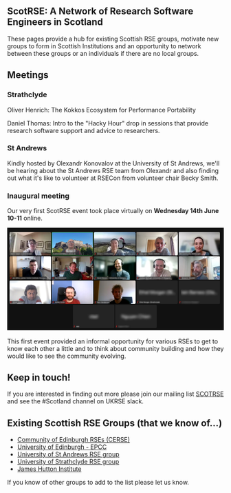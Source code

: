 ## ScotRSE:  A Network of Research Software Engineers in Scotland

These pages provide a hub for existing Scottish RSE groups, motivate new groups to form in Scottish Institutions and an opportunity to network between these groups or an individuals if there are no local groups. 

## Meetings

### Strathclyde

Oliver Henrich: The Kokkos Ecosystem for Performance Portability

Daniel Thomas: Intro to the "Hacky Hour" drop in sessions that provide research software support and advice to researchers. 

### St Andrews 

Kindly hosted by Olexandr Konovalov at the University of St Andrews, we'll be hearing about the St Andrews RSE team from Olexandr and also finding out what it's like to volunteer at RSECon from volunteer chair Becky Smith.

### Inaugural meeting

Our very first ScotRSE event took place virtually on **Wednesday 14th June 10-11** online.

![Attendees at the inaugural event.](imgs/ScotRSEInaugural-blurr.png)

This first event provided an informal opportunity for various RSEs to get to know each other a little and to think about community building and how they would like to see the community evolving.



## Keep in touch!

If you are interested in finding out more please join our mailing list [SCOTRSE](https://www.jiscmail.ac.uk/cgi-bin/webadmin?A0=SCOTRSE) and see the #Scotland channel on UKRSE slack.

## Existing Scottish RSE Groups (that we know of...)

* [Community of Edinburgh RSEs (CERSE)](https://cerse.github.io)
* [University of Edinburgh - EPCC](https://www.epcc.ed.ac.uk)
* [University of St Andrews RSE group](https://rse.cs.st-andrews.ac.uk/)
* [University of Strathclyde RSE group](https://www.strath.ac.uk/science/computerinformationsciences/hackyhour/)
* [James Hutton Institute](https://www.hutton.ac.uk/)

If you know of other groups to add to the list please let us know.
